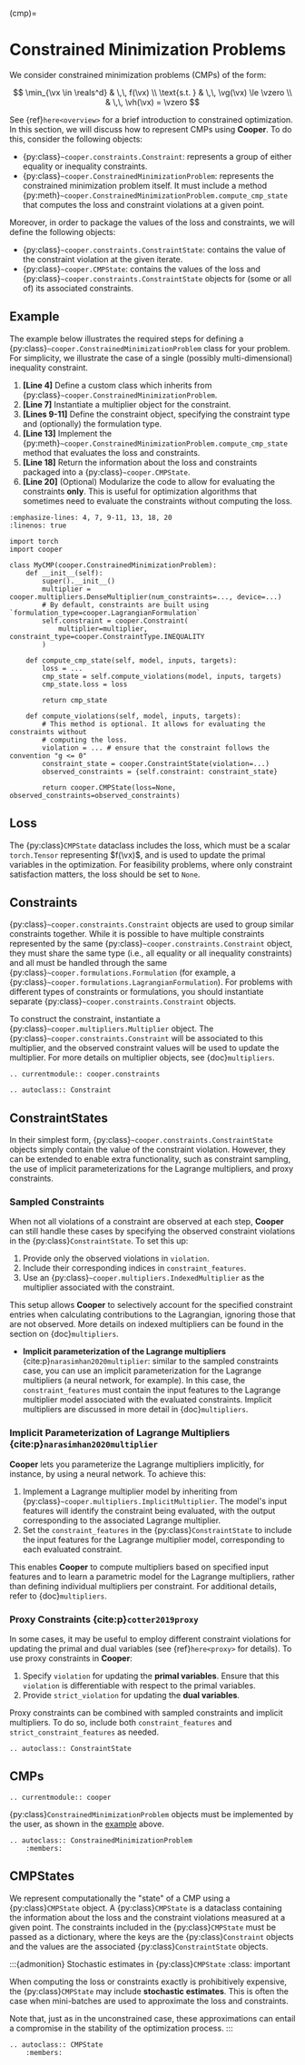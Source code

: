 (cmp)=

# Constrained Minimization Problems

We consider constrained minimization problems (CMPs) of the form:

$$
\min_{\vx \in \reals^d} & \,\, f(\vx) \\ \text{s.t. }
& \,\, \vg(\vx) \le \vzero \\ & \,\, \vh(\vx) = \vzero
$$

See {ref}`here<overview>` for a brief introduction to constrained optimization. In this section, we will discuss how to represent CMPs using **Cooper**. To do this, consider the following objects:
- {py:class}`~cooper.constraints.Constraint`: represents a group of either equality or inequality constraints.
- {py:class}`~cooper.ConstrainedMinimizationProblem`: represents the constrained minimization problem itself. It must include a method {py:meth}`~cooper.ConstrainedMinimizationProblem.compute_cmp_state` that computes the loss and constraint violations at a given point.

Moreover, in order to package the values of the loss and constraints, we will define the following objects:
- {py:class}`~cooper.constraints.ConstraintState`: contains the value of the constraint violation at the given iterate.
- {py:class}`~cooper.CMPState`: contains the values of the loss and {py:class}`~cooper.constraints.ConstraintState` objects for (some or all of) its associated constraints.

## Example

The example below illustrates the required steps for defining a {py:class}`~cooper.ConstrainedMinimizationProblem` class for your problem. For simplicity, we illustrate the case of a single (possibly multi-dimensional) inequality constraint.
1. **\[Line 4\]** Define a custom class which inherits from {py:class}`~cooper.ConstrainedMinimizationProblem`.
2. **\[Line 7\]** Instantiate a multiplier object for the constraint.
3. **\[Lines 9-11\]** Define the constraint object, specifying the constraint type and (optionally) the formulation type.
4. **\[Line 13\]** Implement the {py:meth}`~cooper.ConstrainedMinimizationProblem.compute_cmp_state` method that evaluates the loss and constraints.
5. **\[Line 18\]** Return the information about the loss and constraints packaged into a {py:class}`~cooper.CMPState`.
6. **\[Line 20\]** (Optional) Modularize the code to allow for evaluating the constraints **only**. This is useful for optimization algorithms that sometimes need to evaluate the constraints without computing the loss.

```{code-block} python
:emphasize-lines: 4, 7, 9-11, 13, 18, 20
:linenos: true

import torch
import cooper

class MyCMP(cooper.ConstrainedMinimizationProblem):
    def __init__(self):
        super().__init__()
        multiplier = cooper.multipliers.DenseMultiplier(num_constraints=..., device=...)
        # By default, constraints are built using `formulation_type=cooper.LagrangianFormulation`
        self.constraint = cooper.Constraint(
            multiplier=multiplier, constraint_type=cooper.ConstraintType.INEQUALITY
        )

    def compute_cmp_state(self, model, inputs, targets):
        loss = ...
        cmp_state = self.compute_violations(model, inputs, targets)
        cmp_state.loss = loss

        return cmp_state

    def compute_violations(self, model, inputs, targets):
        # This method is optional. It allows for evaluating the constraints without
        # computing the loss.
        violation = ... # ensure that the constraint follows the convention "g <= 0"
        constraint_state = cooper.ConstraintState(violation=...)
        observed_constraints = {self.constraint: constraint_state}

        return cooper.CMPState(loss=None, observed_constraints=observed_constraints)
```

## Loss

The {py:class}`CMPState` dataclass includes the loss, which must be a scalar `torch.Tensor` representing $f(\vx)$, and is used to update the primal variables in the optimization. For feasibility problems, where only constraint satisfaction matters, the loss should be set to `None`.

## Constraints

{py:class}`~cooper.constraints.Constraint` objects are used to group similar constraints together. While it is possible to have multiple constraints represented by the same {py:class}`~cooper.constraints.Constraint` object, they must share the same type (i.e., all equality or all inequality constraints) and all must be handled through the same {py:class}`~cooper.formulations.Formulation` (for example, a {py:class}`~cooper.formulations.LagrangianFormulation`). For problems with different types of constraints or formulations, you should instantiate separate {py:class}`~cooper.constraints.Constraint` objects.


To construct the constraint, instantiate a {py:class}`~cooper.multipliers.Multiplier` object. The {py:class}`~cooper.constraints.Constraint` will be associated to this multiplier, and the observed constraint values will be used to update the multiplier. For more details on multiplier objects, see {doc}`multipliers`.


```{eval-rst}
.. currentmodule:: cooper.constraints
```


```{eval-rst}
.. autoclass:: Constraint
```

## ConstraintStates

In their simplest form, {py:class}`~cooper.constraints.ConstraintState` objects simply contain the value of the constraint violation. However, they can be extended to enable extra functionality, such as constraint sampling, the use of implicit parameterizations for the Lagrange multipliers, and proxy constraints.

### Sampled Constraints

When not all violations of a constraint are observed at each step, **Cooper** can still handle these cases by specifying the observed constraint violations in the {py:class}`ConstraintState`. To set this up:

1. Provide only the observed violations in `violation`.
2. Include their corresponding indices in `constraint_features`.
3. Use an {py:class}`~cooper.multipliers.IndexedMultiplier` as the multiplier associated with the constraint.

This setup allows **Cooper** to selectively account for the specified constraint entries when calculating contributions to the Lagrangian, ignoring those that are not observed. More details on indexed multipliers can be found in the section on {doc}`multipliers`.

>
- **Implicit parameterization of the Lagrange multipliers** {cite:p}`narasimhan2020multiplier`: similar to the sampled constraints case, you can use an implicit parameterization for the Lagrange multipliers (a neural network, for example). In this case, the `constraint_features` must contain the input features to the Lagrange multiplier model associated with the evaluated constraints. Implicit multipliers are discussed in more detail in {doc}`multipliers`.

### Implicit Parameterization of Lagrange Multipliers {cite:p}`narasimhan2020multiplier`

**Cooper** lets you parameterize the Lagrange multipliers implicitly, for instance, by using a neural network. To achieve this:

1. Implement a Lagrange multiplier model by inheriting from {py:class}`~cooper.multipliers.ImplicitMultiplier`. The model's input features will identify the constraint being evaluated, with the output corresponding to the associated Lagrange multiplier.
2. Set the `constraint_features` in the {py:class}`ConstraintState` to include the input features for the Lagrange multiplier model, corresponding to each evaluated constraint.

This enables **Cooper** to compute multipliers based on specified input features and to learn a parametric model for the Lagrange multipliers, rather than defining individual multipliers per constraint. For additional details, refer to {doc}`multipliers`.

### Proxy Constraints {cite:p}`cotter2019proxy`

In some cases, it may be useful to employ different constraint violations for updating the primal and dual variables (see {ref}`here<proxy>` for details). To use proxy constraints in **Cooper**:

1. Specify `violation` for updating the **primal variables**. Ensure that this `violation` is differentiable with respect to the primal variables.
2. Provide `strict_violation` for updating the **dual variables**.

Proxy constraints can be combined with sampled constraints and implicit multipliers. To do so, include both `constraint_features` and `strict_constraint_features` as needed.



```{eval-rst}
.. autoclass:: ConstraintState
```


## CMPs

```{eval-rst}
.. currentmodule:: cooper
```

{py:class}`ConstrainedMinimizationProblem` objects must be implemented by the user, as shown in the [example](#example) above.

```{eval-rst}
.. autoclass:: ConstrainedMinimizationProblem
    :members:
```

## CMPStates

We represent computationally the "state" of a CMP using a {py:class}`CMPState` object. A {py:class}`CMPState` is a dataclass containing the information about the loss and the constraint violations measured at a given point. The constraints included in the {py:class}`CMPState` must be passed as a dictionary, where the keys are the {py:class}`Constraint` objects and the values are the associated {py:class}`ConstraintState` objects.

:::{admonition} Stochastic estimates in {py:class}`CMPState`
:class: important

When computing the loss or constraints exactly is prohibitively expensive,
the {py:class}`CMPState` may include **stochastic estimates**. This is often the case
when mini-batches are used to approximate the loss and constraints.

Note that, just as in the unconstrained case, these approximations can entail a compromise in the stability of the optimization process.
:::

```{eval-rst}
.. autoclass:: CMPState
    :members:
```

